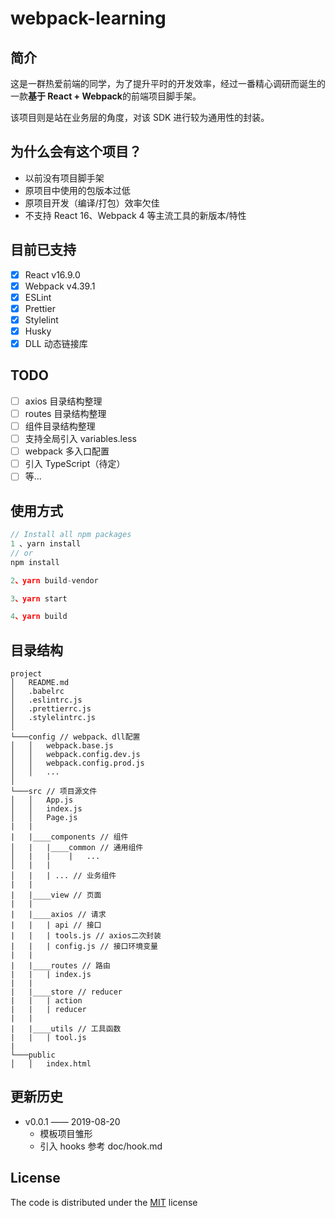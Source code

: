 # webpack-learning

## 简介

这是一群热爱前端的同学，为了提升平时的开发效率，经过一番精心调研而诞生的一款**基于 React + Webpack**的前端项目脚手架。

该项目则是站在业务层的角度，对该 SDK 进行较为通用性的封装。

## 为什么会有这个项目？

-   以前没有项目脚手架
-   原项目中使用的包版本过低
-   原项目开发（编译/打包）效率欠佳
-   不支持 React 16、Webpack 4 等主流工具的新版本/特性

## 目前已支持

-   [x] React v16.9.0
-   [x] Webpack v4.39.1
-   [x] ESLint
-   [x] Prettier
-   [x] Stylelint
-   [x] Husky
-   [x] DLL 动态链接库

## TODO

-   [ ] axios 目录结构整理
-   [ ] routes 目录结构整理
-   [ ] 组件目录结构整理
-   [ ] 支持全局引入 variables.less
-   [ ] webpack 多入口配置
-   [ ] 引入 TypeScript（待定）
-   [ ] 等...

## 使用方式

```js
// Install all npm packages
1 、yarn install
// or
npm install

2、yarn build-vendor

3、yarn start

4、yarn build
```

## 目录结构

```
project
│   README.md
│   .babelrc
│   .eslintrc.js
│   .prettierrc.js
│   .stylelintrc.js
│
└───config // webpack、dll配置
│   │   webpack.base.js
│   │   webpack.config.dev.js
│   │   webpack.config.prod.js
│   │   ...
│
└───src // 项目源文件
│   │   App.js
│   │   index.js
│   │   Page.js
|   |
|   |____components // 组件
│   |   |____common // 通用组件
│   |   |    |   ...
│   |   |
│   |   | ... // 业务组件
|   |
|   |____view // 页面
|   |
|   |____axios // 请求
|   |   | api // 接口
|   |   | tools.js // axios二次封装
|   |   | config.js // 接口环境变量
|   |
|   |____routes // 路由
|   |   | index.js
|   |
|   |____store // reducer
|   |   | action
|   |   | reducer
|   |
|   |____utils // 工具函数
|   |   | tool.js
|
└───public
│   │   index.html
```

## 更新历史

-   v0.0.1 —— 2019-08-20
    -   模板项目雏形
    -   引入 hooks 参考 doc/hook.md

## License

The code is distributed under the [MIT](https://opensource.org/licenses/MIT) license
